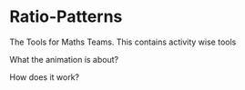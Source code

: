 # Ratio-Patterns
The Tools for Maths Teams. This contains activity wise tools  

What the animation is about?

How does it work?
